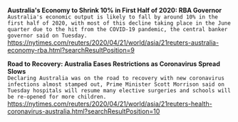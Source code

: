 **Australia's Economy to Shrink 10% in First Half of 2020: RBA Governor**\
`Australia's economic output is likely to fall by around 10% in the first half of 2020, with most of this decline taking place in the June quarter due to the hit from the COVID-19 pandemic, the central banker governor said on Tuesday.`\
https://nytimes.com/reuters/2020/04/21/world/asia/21reuters-australia-economy-rba.html?searchResultPosition=9

**Road to Recovery: Australia Eases Restrictions as Coronavirus Spread Slows**\
`Declaring Australia was on the road to recovery with new coronavirus infections almost stamped out, Prime Minister Scott Morrison said on Tuesday hospitals will resume many elective surgeries and schools will be re-opened for more children.`\
https://nytimes.com/reuters/2020/04/21/world/asia/21reuters-health-coronavirus-australia.html?searchResultPosition=10

